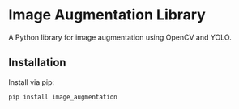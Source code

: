 # Image Augmentation Library

A Python library for image augmentation using OpenCV and YOLO.

## Installation

Install via pip:
```bash
pip install image_augmentation